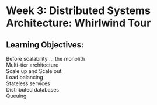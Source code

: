 # Week 3: Distributed Systems Architecture: Whirlwind Tour

## Learning Objectives:
Before scalability … the monolith<br>
Multi-tier architecture<br>
Scale up and Scale out<br>
Load balancing<br>
Stateless services<br>
Distributed databases<br>
Queuing<br>